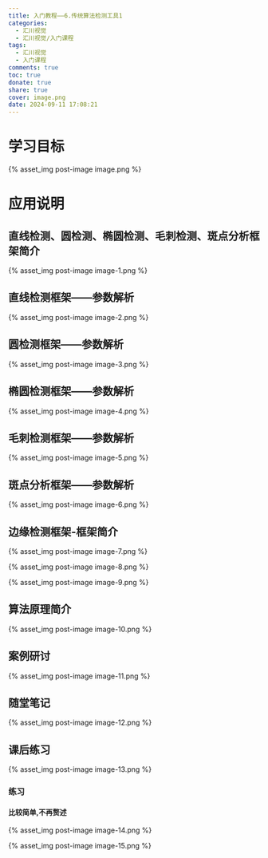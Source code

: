 ```yaml
---
title: 入门教程——6.传统算法检测工具1
categories:
  - 汇川视觉
  - 汇川视觉/入门课程
tags:
  - 汇川视觉
  - 入门课程
comments: true
toc: true
donate: true
share: true
cover: image.png
date: 2024-09-11 17:08:21
---
```


# 学习目标

{% asset_img post-image image.png %}

# 应用说明

## 直线检测、圆检测、椭圆检测、毛刺检测、斑点分析框架简介

{% asset_img post-image image-1.png %}

## 直线检测框架——参数解析

{% asset_img post-image image-2.png %}

## 圆检测框架——参数解析

{% asset_img post-image image-3.png %}

## 椭圆检测框架——参数解析

{% asset_img post-image image-4.png %}

## 毛刺检测框架——参数解析

{% asset_img post-image image-5.png %}

## 斑点分析框架——参数解析

{% asset_img post-image image-6.png %}

## 边缘检测框架-框架简介

{% asset_img post-image image-7.png %}

{% asset_img post-image image-8.png %}

{% asset_img post-image image-9.png %}

## 算法原理简介

{% asset_img post-image image-10.png %}

## 案例研讨

{% asset_img post-image image-11.png %}

## 随堂笔记

{% asset_img post-image image-12.png %}

## 课后练习

{% asset_img post-image image-13.png %}

### 练习

#### 比较简单,不再赘述

{% asset_img post-image image-14.png %}

{% asset_img post-image image-15.png %}
